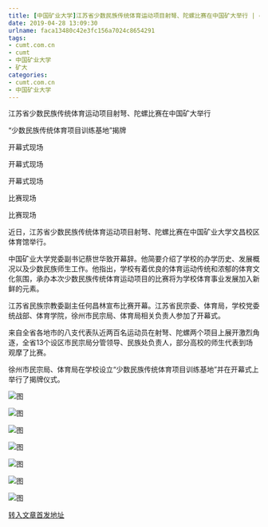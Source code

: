 ```yaml
---
title: [中国矿业大学]江苏省少数民族传统体育运动项目射弩、陀螺比赛在中国矿大举行 | cumt.com.cn
date: 2019-04-28 13:09:30
urlname: faca13480c42e3fc156a7024c8654291
tags: 
- cumt.com.cn
- cumt
- 中国矿业大学
- 矿大
categories:
- cumt.com.cn
- 中国矿业大学
---
```


江苏省少数民族传统体育运动项目射弩、陀螺比赛在中国矿大举行

“少数民族传统体育项目训练基地”揭牌

开幕式现场

开幕式现场

开幕式现场

比赛现场

比赛现场

近日，江苏省少数民族传统体育运动项目射弩、陀螺比赛在中国矿业大学文昌校区体育馆举行。

中国矿业大学党委副书记蔡世华致开幕辞。他简要介绍了学校的办学历史、发展概况以及少数民族师生工作。他指出，学校有着优良的体育运动传统和浓郁的体育文化氛围，承办本次少数民族传统体育运动项目的比赛将为学校体育事业发展加入新鲜的元素。

江苏省民族宗教委副主任何昌林宣布比赛开幕。江苏省民宗委、体育局，学校党委统战部、体育学院，徐州市民宗局、体育局相关负责人参加了开幕式。

来自全省各地市的八支代表队近两百名运动员在射弩、陀螺两个项目上展开激烈角逐，全省13个设区市民宗局分管领导、民族处负责人，部分高校的师生代表到场观摩了比赛。

徐州市民宗局、体育局在学校设立“少数民族传统体育项目训练基地”并在开幕式上举行了揭牌仪式。

![图](http://xwzx.cumt.edu.cn/_upload/article/images/01/76/5bb97a13495795a765f8aec0ff62/fae082fe-7020-42d5-a086-d79d48beea4b.jpg)

![图](http://xwzx.cumt.edu.cn/_upload/article/images/01/76/5bb97a13495795a765f8aec0ff62/64dabf1a-60f1-4acd-a9a5-69577cdc5850.jpg)

![图](http://xwzx.cumt.edu.cn/_upload/article/images/01/76/5bb97a13495795a765f8aec0ff62/d6297130-f4e5-447c-8fb6-dc206da2b3fa.jpg)

![图](http://xwzx.cumt.edu.cn/_upload/article/images/01/76/5bb97a13495795a765f8aec0ff62/63b75a53-5897-4e32-a792-cc1b3765dac2.jpg)

![图](http://xwzx.cumt.edu.cn/_upload/article/images/01/76/5bb97a13495795a765f8aec0ff62/2ad95839-0546-4bba-8279-b590b2c7c8a5.jpg)

![图](http://xwzx.cumt.edu.cn/_upload/article/images/01/76/5bb97a13495795a765f8aec0ff62/7d68cfc3-62fd-4d2c-9206-904c301c2e20.jpg)

![图](http://xwzx.cumt.edu.cn/_upload/article/images/01/76/5bb97a13495795a765f8aec0ff62/51a656a9-2330-4cee-912a-7e9d55c5f87e.jpg)

[转入文章首发地址](http://xwzx.cumt.edu.cn/e4/fa/c513a517370/page.htm)